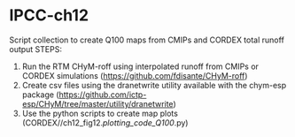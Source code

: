# IPCC-ch12
Script collection to create Q100 maps from CMIPs and CORDEX total runoff output
STEPS:
1) Run the RTM CHyM-roff using interpolated runoff from CMIPs or CORDEX simulations (https://github.com/fdisante/CHyM-roff)
2) Create csv files using the dranetwrite utility available with the chym-esp package (https://github.com/ictp-esp/CHyM/tree/master/utility/dranetwrite)
3) Use the python scripts to create map plots (CORDEX/<REGION>/ch12_fig12.<figNumber>_plotting_code_Q100_<REGION>.py)
